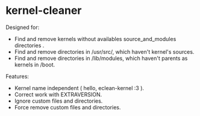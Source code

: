 kernel-cleaner
==============

Designed for:

<ul>
<li>Find and remove kernels without availables source_and_modules directories .</li>
<li>Find and remove directories in /usr/src/, which haven't kernel's sources.</li>
<li>Find and remove directories in /lib/modules, which haven't parents as kernels in /boot.</li>
</ul>

Features:
<ul>
<li>Kernel name independent ( hello, eclean-kernel :3 ).</li>
<li>Correct work with EXTRAVERSION.</li>
<li>Ignore custom files and directories.</li>
<li>Force remove custom files and directories.</li>
</ul>
